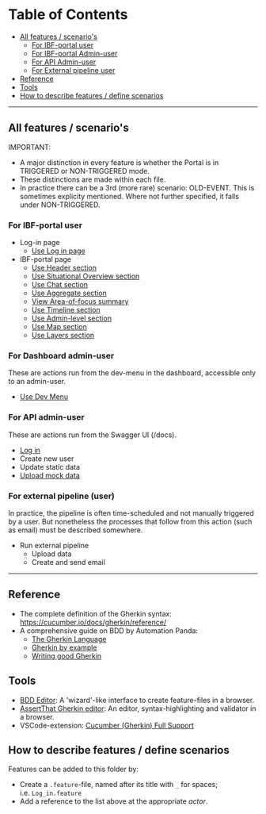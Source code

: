 # Table of Contents

<!-- TOC: -->

- [All features / scenario's](#all-features--scenarios)
  - [For IBF-portal user](#for-ibf-portal-user)
  - [For IBF-portal Admin-user](#for-dashboard-admin-user)
  - [For API Admin-user](#for-api-admin-user)
  - [For External pipeline user](#for-external-pipeline-user)
- [Reference](#reference)
- [Tools](#tools)
- [How to describe features / define scenarios](#how-to-describe-features--define-scenarios)

---

## All features / scenario's
IMPORTANT: 
- A major distinction in every feature is whether the Portal is in TRIGGERED or NON-TRIGGERED mode.
- These distinctions are made within each file.
- In practice there can be a 3rd (more rare) scenario: OLD-EVENT. This is sometimes explicity mentioned. Where not further specified, it falls under NON-TRIGGERED.

### For IBF-portal user

- Log-in page
    - [Use Log in page](IBF-portal-user/Use_login_page.feature)
- IBF-portal page
    - [Use Header section](IBF-portal-user/dashboard-page/Use_header_section.feature)
    - [Use Situational Overview section](IBF-portal-user/dashboard-page/Use_situational_overview_section.feature)
    - [Use Chat section](IBF-portal-user/dashboard-page/Use_chat_section.feature)
    - [Use Aggregate section](IBF-portal-user/dashboard-page/Use_aggregate_section.feature)
    - [View Area-of-focus summary](IBF-portal-user/dashboard-page/View_area_of_focus_section.feature)
    - [Use Timeline section](IBF-portal-user/dashboard-page/Use_timeline_section.feature)
    - [Use Admin-level section](IBF-portal-user/dashboard-page/Use_admin_level_section.feature)
    - [Use Map section](IBF-portal-user/dashboard-page/Use_map_section.feature)
    - [Use Layers section](IBF-portal-user/dashboard-page/Use_layers_section.feature)

### For Dashboard admin-user

These are actions run from the dev-menu in the dashboard, accessible only to an admin-user.

- [Use Dev Menu](IBF-portal-admin-user/Use_dev_menu.feature)

### For API admin-user 

These are actions run from the Swagger UI (<ibf-url>/docs).

- [Log in](API-admin-user/Log_in.feature)
- Create new user
- Update static data
- [Upload mock data](API-admin-user/Upload_mock_data.feature)

### For external pipeline (user)

In practice, the pipeline is often time-scheduled and not manually triggered by a user. But nonetheless the processes that follow from this action (such as email) must be described somewhere.

- Run external pipeline
  - Upload data
  - Create and send email

---

## Reference

- The complete definition of the Gherkin syntax: <https://cucumber.io/docs/gherkin/reference/>
- A comprehensive guide on BDD by Automation Panda:
  - [The Gherkin Language](https://automationpanda.com/2017/01/26/bdd-101-the-gherkin-language/)
  - [Gherkin by example](https://automationpanda.com/2017/01/27/bdd-101-gherkin-by-example/)
  - [Writing good Gherkin](https://automationpanda.com/2017/01/30/bdd-101-writing-good-gherkin/)

## Tools

- [BDD Editor](http://www.bddeditor.com/editor): A 'wizard'-like interface to create feature-files in a browser.
- [AssertThat Gherkin editor](https://www.assertthat.com/gherkin_editor): An editor, syntax-highlighting and validator in a browser.
- VSCode-extension: [Cucumber (Gherkin) Full Support](https://marketplace.visualstudio.com/items?itemName=alexkrechik.cucumberautocomplete)

## How to describe features / define scenarios

Features can be added to this folder by:

- Create a `.feature`-file, named after its title with `_` for spaces;  
  i.e. `Log_in.feature`
- Add a reference to the list above at the appropriate _actor_.

